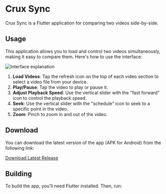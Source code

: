 # Crux Sync

Crux Sync is a Flutter application for comparing two videos side-by-side.

## Usage

This application allows you to load and control two videos simultaneously, making it easy to compare them. Here's how to use the interface:

![Interface explanation](build/screenshot-explain.png)

1.  **Load Videos**: Tap the refresh icon on the top of each video section to select a video file from your device.
2.  **Play/Pause**: Tap the video to play or pause it.
3.  **Adjust Playback Speed**: Use the vertical slider with the "fast forward" icon to control the playback speed.
4.  **Seek**: Use the vertical slider with the "schedule" icon to seek to a specific point in the video.
5. **Zoom**: Pinch to zoom in and out of the video.

## Download

You can download the latest version of the app (APK for Android) from the following link:

[Download Latest Release](https://github.com/adrianlzt/crux-sync/releases/latest/download/app-release-signed.apk)

## Building

To build the app, you'll need Flutter installed. Then, run:
